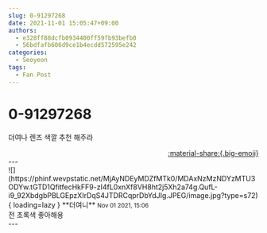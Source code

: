 ```yaml
---
slug: 0-91297268
date: 2021-11-01 15:05:47+09:00
authors:
  - e328ff88dcfb0934400ff59fb93befb0
  - 56bdfafb606d9ce1b4ecdd572595e242
categories:
  - Seoyeon
tags:
  - Fan Post
---
```


# 0-91297268

<div class="post-container" markdown="1">
<div class="content-container md-sidebar__scrollwrap" markdown="1">

더여나 렌즈 색깔 추천 해주라

</div>
</div>

<div style="text-align: right;" markdown="1">
<a href="https://weverse.io/fromis9/fanpost/0-91297268" style="text-align: right;">:material-share:{.big-emoji}</a>
</div>
---

<div class="comments-container md-sidebar__scrollwrap" markdown="1">
<div class="comment" markdown="1">
<div class='id-container' markdown="1">
![](https://phinf.wevpstatic.net/MjAyNDEyMDZfMTk0/MDAxNzMzNDYzMTU3ODYw.tGTD1QfitfecHkFF9-zI4fL0xnXf8VH8ht2j5Xh2a74g.QufL-i9_92XbdgbPBLGEpzXIrDqS4JTDRCqprDbYdJIg.JPEG/image.jpg?type=s72){ loading=lazy }
**<span class="artist">더여니</span>** <small>Nov 01 2021, 15:06</small><br>
</div>
<div class='comment-body' markdown="1">
전 초록색 좋아해용
</div>
</div>
</div>
---
